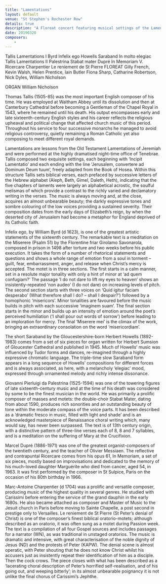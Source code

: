 ```yaml
---
title: "Lamentations"
layout: default
venue: "St Stephen's Rochester Row"
details: true
description: "A Floreat concert featuring musical settings of the Lamentations, offering profound expressions of grief and hope."
date: 20190320
composers:
    - 
---
```


Tallis                            Lamentations I
Byrd                             Infelix ego
Howells                       Saraband In molto elegiac
Tallis                            Lamentations II
Palestrina                   Stabat mater
Dupré                          In Memoriam V. Ricercare
Charpentier               Le reniement de St Pierre
FLOREAT
Gilly French, Kevin Walsh, Helen Prentice, Iain Butler
Fiona Sharp, Catharine Robertson, Nick Dyles, William Nicholson

ORGAN
William Nicholson

Thomas Tallis (1505-85) was the most important English composer of his time. He was employed at Waltham Abbey until its dissolution and then at Canterbury Cathedral before becoming a Gentleman of the Chapel Royal in 1543, where he remained until his death. His output encompasses early and late sixteenth-century English styles and his career reflects the religious upheaval and political change that affected church music of this period. Throughout his service to four successive monarchs he managed to avoid religious controversy, quietly remaining a Roman Catholic yet also composing to meet different royal demands.

Lamentations are lessons from the Old Testament Lamentations of Jeremiah and were performed at the highly dramatised night-time office of Tenebrae. Tallis composed two exquisite settings, each beginning with ‘Incipit Lamentatio’ and each ending with the line ‘Jerusalem, convertere ad Dominum Deum tuum’, freely adapted from the Book of Hosea. Within this structure Tallis sets biblical verses, each prefaced by successive letters of the Hebrew alphabet (Aleph, Beth, Gimel, Daleth, Heth), indicating that the five chapters of laments were largely an alphabetical acrostic, the soulful melismas of which provide a contrast to the richly varied and declamatory writing in the verses. The music is always moving and, at the close, acquires an almost unbearable beauty; the darkly expressive tones and sombre colouring of the low voices providing a sustained severity. Their composition dates from the early days of Elizabeth’s reign, by when the deserted city of Jerusalem had become a metaphor for England deprived of its Catholic faith.

Infelix ego, by William Byrd (d 1623), is one of the greatest artistic statements of the sixteenth century. The remarkable text is a meditation on the Miserere (Psalm 51) by the Florentine friar Girolamo Savonarola, composed in prison in 1498 after torture and two weeks before his public execution. It takes the form of a number of rhetorical statements and questions and shows a whole range of emotion from a soul in torment – guilt, fear, embarrassment, anger, and release when Christ’s mercy is accepted. The motet is in three sections. The first starts in a calm manner, set in a resolute major tonality with only a hint of minor at ‘ad quem confugiam?’ The passage ‘I do not dare to lift my eyes to heaven’ shows an insistently-repeated ‘non audeo’ (I do not dare) on increasing levels of pitch. The second section starts with three voices on ‘Quid igitur faciam desperabo’ (What therefore shall I do? – shall I despair?’) followed by a homophonic ‘misericors’. Minor tonalities are favoured before the music builds in pitch with each successive ‘imaginem suam’. The final section starts in the minor and builds up an intensity of emotion around the poet’s perceived humiliation (‘I shall pour out words of sorrow’) before leading to an imploration for mercy. The final ‘Miserere mei’ is the climax of the work, bringing an extraordinary consolation on the word ‘misericordiam’.

The short Saraband by the Gloucestershire-born Herbert Howells (1892-1983) comes from a set of six pieces for organ written for Herbert Sumsion of Gloucester Cathedral and published in 1945.   Much of Howells’ music was influenced by Tudor forms and dances, re-imagined through a highly expressive chromatic language.  The triple-time slow Saraband form appears in a long sequence of Howells’ compositions for different forces and is always associated, as here, with a melancholy ‘elegiac’ mood, expressed through ornamented melody and richly intense dissonance.

Giovanni Pierluigi da Palestrina (1525-1594) was one of the towering figures of late sixteenth-century music and at the time of his death was considered by some to be the finest musician in the world. He was primarily a prolific composer of masses and motets: the double-choir Stabat Mater, dating from about 1590, produces rich sonorities and an outstanding beauty of tone within the moderate compass of the voice parts. It has been described as a ‘dramatic fresco in music, filled with light and shade’ and is an acknowledged masterpiece of Renaissance choral writing which, many would say, has never been surpassed. The text is of 13th century origin, with a distinctive pattern of three-line verses each of 8, 8 and 7 syllables, and is a meditation on the suffering of Mary at the Crucifixion.

Marcel Dupré (1886-1971) was one of the greatest organist-composers of the twentieth century, and the teacher of Olivier Messiaen.   The reflective and contrapuntal Ricercare comes from his opus 61, In Memoriam, a set of six pieces, mostly based on improvisations and dedicated to the memory of his much-loved daughter Marguérite who died from cancer, aged 54, in 1963.  It was first performed by the composer in St Sulpice, Paris on the occasion of his 80th birthday in 1966.

Marc-Antoine Charpentier (d 1704) was a prolific and versatile composer, producing music of the highest quality in several genres. He studied with Carissimi before entering the service of the grand dauphin in the early 1680s. He also became attached as composer and Master of Music to the Jesuit church in Paris before moving to Sainte Chapelle, a post second in prestige only to Versailles. Le reniement de St Pierre (St Peter’s denial of Christ) is one of the composer’s finest biblical oratorio-motets; although described as an oratorio, it was often sung as a motet during Passion week. The text is a compilation of all four Gospel sources and includes passages for a narrator (WN), as was traditional in unstaged oratorios. The music is dramatic and intensive, with great characterisation of the noble dignity of Jesus (ND) and the protests of Peter (KAPW). The denial scene is almost operatic, with Peter shouting that he does not know Christ whilst his accusers just as insistently repeat their identification of him as a disciple. Then the cock crows. The piece closes with what has been described as a ‘lacerating choral description of Peter’s horrified self-realisation, and of his going out, and weeping bitterly’; in its almost unbearable poignancy it is not unlike the final chorus of Carissimi’s Jephthe.

